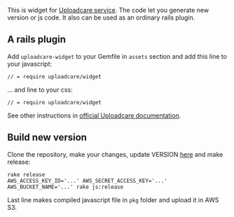 This is widget for [Uploadcare service](http://uploadcare.com). The code let you generate new version or js code. It also can be used as an ordinary rails plugin.

## A rails plugin

Add `uploadcare-widget` to your Gemfile in `assets` section and add this line to your javascript:
    
    // = require uploadcare/widget

... and line to your css:
    
    // = require uploadcare/widget

See other instructions in [official Uploadcare documentation](http://uploadcare.com/documentation).

## Build new version

Clone the repository, make your changes, update VERSION [here](https://github.com/uploadcare/uploadcare-widget/blob/master/lib/uploadcare-widget/version.rb) and make release:
    
    rake release
    AWS_ACCESS_KEY_ID='...' AWS_SECRET_ACCESS_KEY='...' AWS_BUCKET_NAME='...' rake js:release

Last line makes compiled javascript file in `pkg` folder and upload it in AWS S3.

